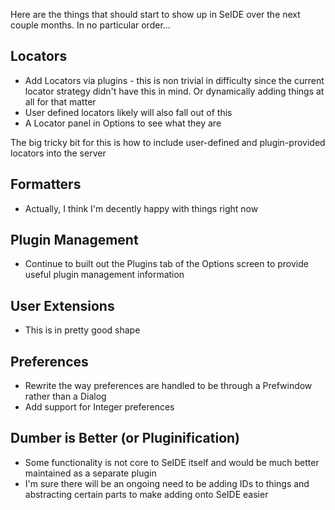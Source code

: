 Here are the things that should start to show up in SeIDE over the next couple months. In no particular order...

## Locators ##
  * Add Locators via plugins - this is non trivial in difficulty since the current locator strategy didn't have this in mind. Or dynamically adding things at all for that matter
  * User defined locators likely will also fall out of this
  * A Locator panel in Options to see what they are

The big tricky bit for this is how to include user-defined and plugin-provided locators into the server

## Formatters ##
  * Actually, I think I'm decently happy with things right now

## Plugin Management ##
  * Continue to built out the Plugins tab of the Options screen to provide useful plugin management information

## User Extensions ##
  * This is in pretty good shape

## Preferences ##
  * Rewrite the way preferences are handled to be through a Prefwindow rather than a Dialog
  * Add support for Integer preferences

## Dumber is Better (or Pluginification) ##
  * Some functionality is not core to SeIDE itself and would be much better maintained as a separate plugin
  * I'm sure there will be an ongoing need to be adding IDs to things and abstracting certain parts to make adding onto SeIDE easier